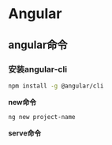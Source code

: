 # Angular

## angular命令

### 安装angular-cli

```bash
npm install -g @angular/cli
```

**new命令**

```bash
ng new project-name
```

**serve命令**

